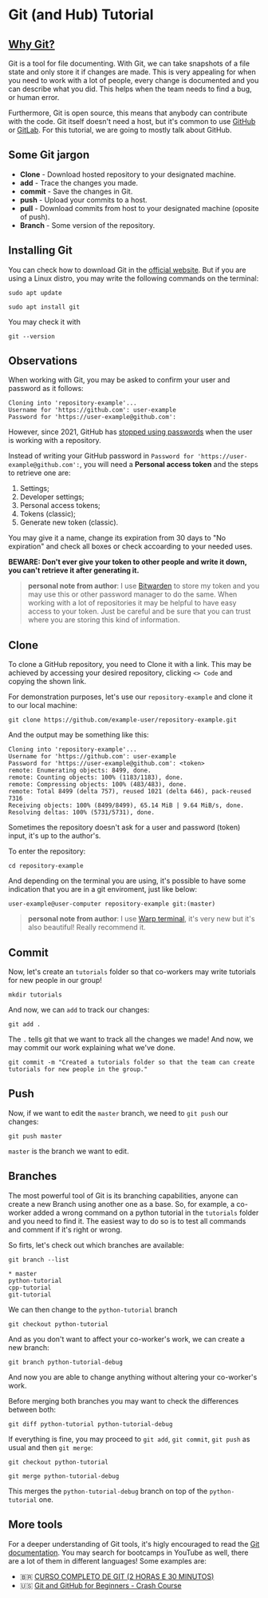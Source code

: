 # Git (and Hub) Tutorial

## [Why Git?](https://git-scm.com/book/en/v2/Getting-Started-What-is-Git%3F)

Git is a tool for file documenting. With Git, we can take snapshots of a file state and only store it if changes are made. This is very appealing for when you need to work with a lot of people, every change is documented and you can describe what you did. This helps when the team needs to find a bug, or human error.

Furthermore, Git is open source, this means that anybody can contribute with the code. Git itself doesn't need a host, but it's common to use [GitHub](github.com) or [GitLab](https://about.gitlab.com/). For this tutorial, we are going to mostly talk about GitHub.

## Some Git jargon

* **Clone** - Download hosted repository to your designated machine.
* **add** - Trace the changes you made.
* **commit** - Save the changes in Git.
* **push** - Upload your commits to a host.
* **pull** - Download commits from host to your designated machine (oposite of push).
* **Branch** - Some version of the repository.

## Installing Git

You can check how to download Git in the [official website](https://git-scm.com/downloads). But if you are using a Linux distro, you may write the following commands on the terminal:
```
sudo apt update
```
```
sudo apt install git
```
You may check it with
```
git --version
```

## Observations

When working with Git, you may be asked to confirm your user and password as it follows:

```console
Cloning into 'repository-example'...
Username for 'https://github.com': user-example
Password for 'https://user-example@github.com':
```

However, since 2021, GitHub has [stopped using passwords](https://dev.to/shafia/support-for-password-authentication-was-removed-please-use-a-personal-access-token-instead-4nbk#:~:text=Please%20use%20a%20personal%20access%20token%20instead.,-While%20pushing%20some&text=Starting%20from%20August%2013%2C%202021,follow%20the%20steps%20outlined%20below.) when the user is working with a repository.

Instead of writing your GitHub password in `Password for 'https://user-example@github.com':`, you will need a **Personal access token** and the steps to retrieve one are:

1. Settings;
2. Developer settings;
3. Personal access tokens;
4. Tokens (classic);
5. Generate new token (classic).

You may give it a name, change its expiration from 30 days to "No expiration" and check all boxes or check accoarding to your needed uses. 

**BEWARE: Don't ever give your token to other people and write it down, you can't retrieve it after generating it.**

> **personal note from author**: I use [Bitwarden](https://bitwarden.com/) to store my token and you may use this or other password manager to do the same. When working with a lot of repositories it may be helpful to have easy access to your token. Just be careful and be sure that you can trust where you are storing this kind of information.

## Clone

To clone a GitHub repository, you need to Clone it with a link. This may be achieved by accessing your desired repository, clicking `<> Code` and copying the shown link.

For demonstration purposes, let's use our `repository-example` and clone it to our local machine:

```
git clone https://github.com/example-user/repository-example.git
```
And the output may be something like this:
```console
Cloning into 'repository-example'...
Username for 'https://github.com': user-example
Password for 'https://user-example@github.com': <token>
remote: Enumerating objects: 8499, done.
remote: Counting objects: 100% (1183/1183), done.
remote: Compressing objects: 100% (483/483), done.
remote: Total 8499 (delta 757), reused 1021 (delta 646), pack-reused 7316
Receiving objects: 100% (8499/8499), 65.14 MiB | 9.64 MiB/s, done.
Resolving deltas: 100% (5731/5731), done.
```
Sometimes the repository doesn't ask for a user and password (token) input, it's up to the author's.

To enter the repository:
```
cd repository-example
```
And depending on the terminal you are using, it's possible to have some indication that you are in a git enviroment, just like below:
```console
user-example@user-computer repository-example git:(master)
```
> **personal note from author**: I use [Warp terminal](https://www.warp.dev/), it's very new but it's also beautiful! Really recommend it.

## Commit

Now, let's create an `tutorials` folder so that co-workers may write tutorials for new people in our group!
```
mkdir tutorials
```
And now, we can `add` to track our changes:
```
git add .
```
The `.` tells git that we want to track all the changes we made! And now, we may commit our work explaining what we've done.
```
git commit -m "Created a tutorials folder so that the team can create tutorials for new people in the group."
```

## Push

Now, if we want to edit the `master` branch, we need to `git push` our changes:
```
git push master
```
`master` is the branch we want to edit.

## Branches

The most powerful tool of Git is its branching capabilities, anyone can create a new Branch using another one as a base. So, for example, a co-worker added a wrong command on a python tutorial in the `tutorials` folder and you need to find it. The easiest way to do so is to test all commands and comment if it's right or wrong.

So firts, let's check out which branches are available:
```
git branch --list
```
```console
* master
python-tutorial
cpp-tutorial
git-tutorial
```
We can then change to the `python-tutorial` branch
```
git checkout python-tutorial
```
And as you don't want to affect your co-worker's work, we can create a new branch:
```
git branch python-tutorial-debug
```
And now you are able to change anything without altering your co-worker's work.

Before merging both branches you may want to check the differences between both:
```
git diff python-tutorial python-tutorial-debug
```
If everything is fine, you may proceed to `git add`, `git commit`, `git push` as usual and then `git merge`:
```
git checkout python-tutorial
```
```
git merge python-tutorial-debug
```
This merges the `python-tutorial-debug` branch on top of the `python-tutorial` one.

## More tools

For a deeper understanding of Git tools, it's higly encouraged to read the [Git documentation](https://git-scm.com/doc). You may search for bootcamps in YouTube as well, there are a lot of them in different languages! Some examples are:

* 🇧🇷 [CURSO COMPLETO DE GIT (2 HORAS E 30 MINUTOS)](https://www.youtube.com/watch?v=OuOb1_qADBQ&list=PLTMipe0kNtrs-2vkXFbrfrxXgOTlJpNJW)
* 🇺🇸 [Git and GitHub for Beginners - Crash Course](https://www.youtube.com/watch?v=RGOj5yH7evk)
